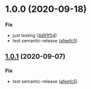 # 1.0.0 (2020-09-18)


### Fix

* just testing ([4d91f54](https://github.com/rafalkrol-xyz/tf-aws-config/commit/4d91f54d2ad937dd8d89c735e412480662dd24ab))
* test semantic-release ([afeefc5](https://github.com/rafalkrol-xyz/tf-aws-config/commit/afeefc599687b14b670f739d48707588074ce2fa))

## [1.0.1](https://github.com/rafalkrol-xyz/tf-aws-config/compare/v1.0.0...v1.0.1) (2020-09-07)


### Fix

* test semantic-release ([afeefc5](https://github.com/rafalkrol-xyz/tf-aws-config/commit/afeefc599687b14b670f739d48707588074ce2fa))
